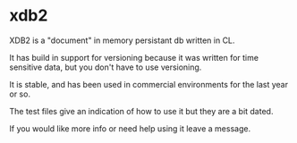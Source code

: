 xdb2
====

XDB2 is a "document" in memory persistant db written in CL.

It has build in support for versioning because it was written for time sensitive data, but you don't have to use versioning.

It is stable, and has been used in commercial environments for the last year or so.

The test files give an indication of how to use it but they are a bit dated.

If you would like more info or need help using it leave a message.




